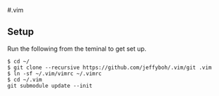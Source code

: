#.vim

## Setup

Run the following from the teminal to get set up.

```console
$ cd ~/
$ git clone --recursive https://github.com/jeffyboh/.vim/git .vim
$ ln -sf ~/.vim/vimrc ~/.vimrc
$ cd ~/.vim
git submodule update --init
```

